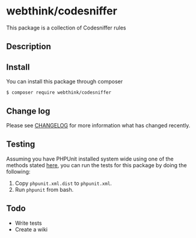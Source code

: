# webthink/codesniffer

This package is a collection of Codesniffer rules

## Description

## Install

You can install this package through composer

    $ composer require webthink/codesniffer

## Change log

Please see [CHANGELOG](CHANGELOG.md) for more information what has changed recently.

## Testing

Assuming you have PHPUnit installed system wide using one of the methods stated
[here](http://phpunit.de/manual/current/en/installation.html), you can run the
tests for this package by doing the following:

1. Copy `phpunit.xml.dist` to `phpunit.xml`.
2. Run `phpunit` from bash.

## Todo

- Write tests
- Create a wiki